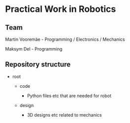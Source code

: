 # Practical Work in Robotics
## Team
Martin Vooremäe - Programming / Electronics / Mechanics

Maksym Del - Programming

## Repository structure

+ root

  + code

    + Python files etc that are needed for robot

  + design

    + 3D designs etc related to mechanics

